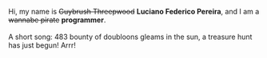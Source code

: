 Hi, my name is ~~Guybrush Threepwood~~ **Luciano Federico Pereira**, and I am a ~~wannabe pirate~~ **programmer**.<br><br>A short song: 483 bounty of doubloons gleams in the sun, a treasure hunt has just begun! Arrr!
